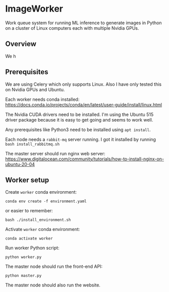 # ImageWorker

Work queue system for running ML inference to generate images in Python on a cluster of Linux computers each with multiple Nvidia GPUs.

## Overview

We h

## Prerequisites

We are using Celery which only supports Linux.  Also I have only tested this on Nvidia GPUs and Ubuntu.

Each worker needs conda installed: https://docs.conda.io/projects/conda/en/latest/user-guide/install/linux.html

The Nvidia CUDA drivers need to be installed.  I'm using the Ubuntu 515 driver package because it is easy to get going and seems to work well.

Any prerequisites like Python3 need to be installed using `apt install`.

Each node needs a `rabbit-mq` server running.  I got it installed by running `bash install_rabbitmq.sh`

The master server should run nginx web server: https://www.digitalocean.com/community/tutorials/how-to-install-nginx-on-ubuntu-20-04

## Worker setup

Create `worker` conda environment:
```
conda env create -f environment.yaml
```
or easier to remember:
```
bash ./install_environment.sh
```

Activate `worker` conda environment:
```
conda activate worker
```

Run worker Python script:
```
python worker.py
```

The master node should run the front-end API:
```
python master.py
```

The master node should also run the website.

